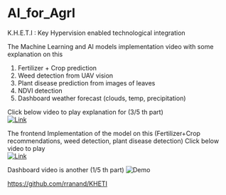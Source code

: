# AI_for_AgrI
K.H.E.T.I : Key Hypervision enabled technological integration

The Machine Learning and AI models implementation video with some explanation on this
1) Fertilizer + Crop prediction
2) Weed detection from UAV vision
3) Plant disease prediction from images of leaves
4) NDVI detection
5) Dashboard weather forecast (clouds, temp, precipitation)


Click below video to play explanation for (3/5 th part)<br>
[![Link](https://img.youtube.com/vi/gwWnlqiuTC0/0.jpg)](https://www.youtube.com/watch?v=gwWnlqiuTC0)

The frontend Implementation of the model on this 
(Fertilizer+Crop recommendations, weed detection, plant disease detection)
Click below video to play <br>
[![Link](https://img.youtube.com/vi/CueAjrSMQlM/0.jpg)](https://www.youtube.com/watch?v=CueAjrSMQlM)

Dashboard video is another (1/5 th part)
![Demo](https://github.com/AditiThirdEye/K.H.E.T.I/blob/main/Dashboard.gif)


https://github.com/rranand/KHETI

